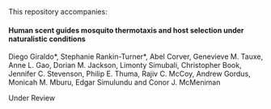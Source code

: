 This repository accompanies:

#### Human scent guides mosquito thermotaxis and host selection under naturalistic conditions

 Diego Giraldo*, Stephanie Rankin-Turner*, Abel Corver, Genevieve M. Tauxe, Anne L. Gao, Dorian M. Jackson, Limonty Simubali, Christopher Book, Jennifer C. Stevenson, Philip E. Thuma, Rajiv C. McCoy, Andrew Gordus, Monicah M. Mburu, Edgar Simulundu and Conor J. McMeniman

Under Review
